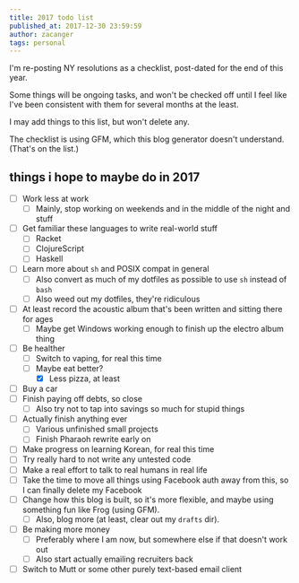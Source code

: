```yaml
---
title: 2017 todo list
published_at: 2017-12-30 23:59:59
author: zacanger
tags: personal
---
```


I'm re-posting NY resolutions as a checklist, post-dated for the end of this year.

Some things will be ongoing tasks, and won't be checked off until I feel like
I've been consistent with them for several months at the least.

I may add things to this list, but won't delete any.

The checklist is using GFM, which this blog generator doesn't understand. (That's on the list.)

## things i hope to maybe do in 2017

* [ ] Work less at work
  * [ ] Mainly, stop working on weekends and in the middle of the night and stuff
* [ ] Get familiar these languages to write real-world stuff
  * [ ] Racket
  * [ ] ClojureScript
  * [ ] Haskell
* [ ] Learn more about `sh` and POSIX compat in general
  * [ ] Also convert as much of my dotfiles as possible to use `sh` instead of `bash`
  * [ ] Also weed out my dotfiles, they're ridiculous
* [ ] At least record the acoustic album that's been written and sitting there for ages
  * [ ] Maybe get Windows working enough to finish up the electro album thing
* [ ] Be healther
  * [ ] Switch to vaping, for real this time
  * [ ] Maybe eat better?
    * [x] Less pizza, at least
* [ ] Buy a car
* [ ] Finish paying off debts, so close
  * [ ] Also try not to tap into savings so much for stupid things
* [ ] Actually finish anything ever
  * [ ] Various unfinished small projects
  * [ ] Finish Pharaoh rewrite early on
* [ ] Make progress on learning Korean, for real this time
* [ ] Try really hard to not write any untested code
* [ ] Make a real effort to talk to real humans in real life
* [ ] Take the time to move all things using Facebook auth away from this, so I can finally delete my Facebook
* [ ] Change how this blog is built, so it's more flexible, and maybe using something fun like Frog (using GFM).
  * [ ] Also, blog more (at least, clear out my `drafts` dir).
* [ ] Be making more money
  * [ ] Preferably where I am now, but somewhere else if that doesn't work out
  * [ ] Also start actually emailing recruiters back
* [ ] Switch to Mutt or some other purely text-based email client

